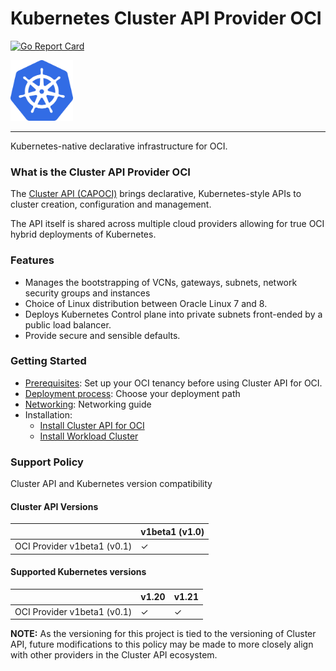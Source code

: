 # Kubernetes Cluster API Provider OCI

[![Go Report Card](https://goreportcard.com/badge/oracle/cluster-api-provider-oci)](https://goreportcard.com/report/oracle/cluster-api-provider-oci)

<img src="https://github.com/kubernetes/kubernetes/raw/master/logo/logo.png"  width="100">

------
Kubernetes-native declarative infrastructure for OCI.

### What is the Cluster API Provider OCI

The [Cluster API (CAPOCI)][cluster_api] brings declarative, Kubernetes-style APIs to cluster creation, configuration and management.

The API itself is shared across multiple cloud providers allowing for true OCI
hybrid deployments of Kubernetes.

### Features

- Manages the bootstrapping of VCNs, gateways, subnets, network security groups and instances
- Choice of Linux distribution between Oracle Linux 7 and 8.
- Deploys Kubernetes Control plane into private subnets front-ended by a public load balancer.
- Provide secure and sensible defaults.

### Getting Started

- [Prerequisites][prerequisites]: Set up your OCI tenancy before using Cluster API for OCI.
- [Deployment process][deployment]: Choose your deployment path
- [Networking][networking]: Networking guide
- Installation: 
  - [Install Cluster API for OCI][install_cluster_api]
  - [Install Workload Cluster][install_workload_cluster]

### Support Policy
Cluster API and Kubernetes version compatibility

#### Cluster API Versions
|                              | v1beta1 (v1.0) |
| ---------------------------- | -------------- |
| OCI Provider v1beta1 (v0.1)  |        ✓       | 

#### Supported Kubernetes versions

|                              | v1.20 | v1.21 |
| ---------------------------- | ----- | ----- |
| OCI Provider v1beta1 (v0.1)  |   ✓   |   ✓  | 

**NOTE:** As the versioning for this project is tied to the versioning of Cluster API, future modifications to this
policy may be made to more closely align with other providers in the Cluster API ecosystem.



[cluster_api]: https://github.com/kubernetes-sigs/cluster-api-oci
[deployment]: ./gs/overview.md
[install_cluster_api]: ./gs/install_cluster_api.md
[install_workload_cluster]: ./gs/install_workload_cluster.md
[networking]: ./networking/networking.md
[prerequisites]: ./prerequisites.md